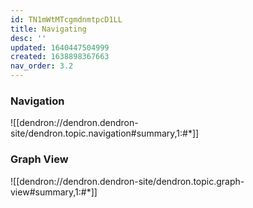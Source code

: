 ```yaml
---
id: TN1mWtMTcgmdnmtpcD1LL
title: Navigating
desc: ''
updated: 1640447504999
created: 1638898367663
nav_order: 3.2
---
```


### Navigation
![[dendron://dendron.dendron-site/dendron.topic.navigation#summary,1:#*]]

### Graph View
![[dendron://dendron.dendron-site/dendron.topic.graph-view#summary,1:#*]]